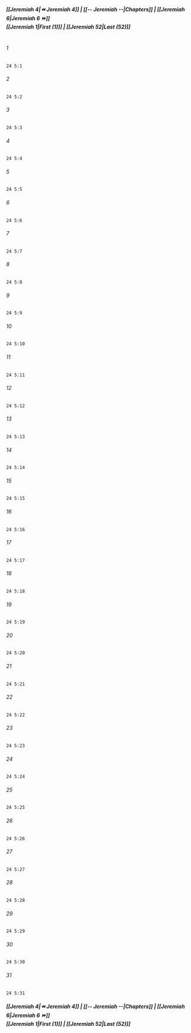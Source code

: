 
##### **[[Jeremiah 4|⏪ Jeremiah 4]] | [[-- Jeremiah --|Chapters]] | [[Jeremiah 6|Jeremiah 6 ⏩]]**<br>**[[Jeremiah 1|First (1)]] | [[Jeremiah 52|Last (52)]]**<br><br>

###### 1
``` verse
24 5:1
```
###### 2
``` verse
24 5:2
```
###### 3
``` verse
24 5:3
```
###### 4
``` verse
24 5:4
```
###### 5
``` verse
24 5:5
```
###### 6
``` verse
24 5:6
```
###### 7
``` verse
24 5:7
```
###### 8
``` verse
24 5:8
```
###### 9
``` verse
24 5:9
```
###### 10
``` verse
24 5:10
```
###### 11
``` verse
24 5:11
```
###### 12
``` verse
24 5:12
```
###### 13
``` verse
24 5:13
```
###### 14
``` verse
24 5:14
```
###### 15
``` verse
24 5:15
```
###### 16
``` verse
24 5:16
```
###### 17
``` verse
24 5:17
```
###### 18
``` verse
24 5:18
```
###### 19
``` verse
24 5:19
```
###### 20
``` verse
24 5:20
```
###### 21
``` verse
24 5:21
```
###### 22
``` verse
24 5:22
```
###### 23
``` verse
24 5:23
```
###### 24
``` verse
24 5:24
```
###### 25
``` verse
24 5:25
```
###### 26
``` verse
24 5:26
```
###### 27
``` verse
24 5:27
```
###### 28
``` verse
24 5:28
```
###### 29
``` verse
24 5:29
```
###### 30
``` verse
24 5:30
```
###### 31
``` verse
24 5:31
```

##### **[[Jeremiah 4|⏪ Jeremiah 4]] | [[-- Jeremiah --|Chapters]] | [[Jeremiah 6|Jeremiah 6 ⏩]]**<br>**[[Jeremiah 1|First (1)]] | [[Jeremiah 52|Last (52)]]**
